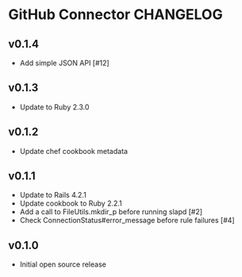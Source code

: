 GitHub Connector CHANGELOG
==========================

v0.1.4
------
- Add simple JSON API [#12]

v0.1.3
------
- Update to Ruby 2.3.0

v0.1.2
------
- Update chef cookbook metadata

v0.1.1
------
- Update to Rails 4.2.1
- Update cookbook to Ruby 2.2.1
- Add a call to FileUtils.mkdir_p before running slapd [#2]
- Check ConnectionStatus#error_message before rule failures [#4]

v0.1.0
------
- Initial open source release

